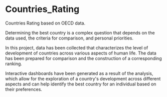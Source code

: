 # Countries_Rating
Countries Rating based on OECD data.

Determining the best country is a complex question that depends on the data used, the criteria for comparison, and personal priorities. 

In this project, data has been collected that characterizes the level of development of countries across various aspects of human life. 
The data has been prepared for comparison and the construction of a corresponding ranking. 

Interactive dashboards have been generated as a result of the analysis, which allow for the exploration of a country's development across different aspects and can help identify the best country for an individual based on their preferences.
